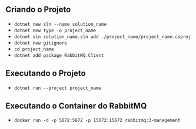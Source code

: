 ## Criando o Projeto

* ```dotnet new sln --name solution_name```
* ```dotnet new type -o project_name```
* ```dotnet sln solution_name.sln add ./project_name/project_name.csproj```
* ```dotnet new gitignore```
* ```cd project_name```
* ```dotnet add package RabbitMQ.Client```

## Executando o Projeto

* ```dotnet run --project project_name```

## Executando o Container do RabbitMQ

* ```docker run -d -p 5672:5672 -p 15672:15672 rabbitmq:3-management```
